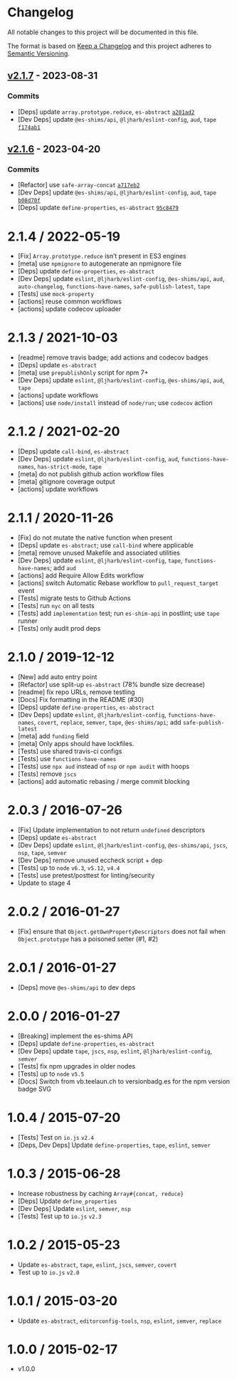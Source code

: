 # Changelog

All notable changes to this project will be documented in this file.

The format is based on [Keep a Changelog](https://keepachangelog.com/en/1.0.0/)
and this project adheres to [Semantic Versioning](https://semver.org/spec/v2.0.0.html).

## [v2.1.7](https://github.com/ljharb/Object.getOwnPropertyDescriptors/compare/v2.1.6...v2.1.7) - 2023-08-31

### Commits

- [Deps] update `array.prototype.reduce`, `es-abstract` [`a201ad2`](https://github.com/ljharb/Object.getOwnPropertyDescriptors/commit/a201ad21768bbd199c122fc8b51ded6667b07573)
- [Dev Deps] update `@es-shims/api`, `@ljharb/eslint-config`, `aud`, `tape` [`f174ab1`](https://github.com/ljharb/Object.getOwnPropertyDescriptors/commit/f174ab14b2a816abac871d10747b1fcff179f0d8)

## [v2.1.6](https://github.com/ljharb/Object.getOwnPropertyDescriptors/compare/v2.1.5...v2.1.6) - 2023-04-20

### Commits

- [Refactor] use `safe-array-concat` [`a717eb2`](https://github.com/ljharb/Object.getOwnPropertyDescriptors/commit/a717eb21bacdc01eaa17092fe93dd21e0c1ef320)
- [Dev Deps] update `@es-shims/api`, `@ljharb/eslint-config`, `aud`, `tape` [`b08d70f`](https://github.com/ljharb/Object.getOwnPropertyDescriptors/commit/b08d70f9387aad6341d44d9216ffa36023973a66)
- [Deps] update `define-properties`, `es-abstract` [`95c8479`](https://github.com/ljharb/Object.getOwnPropertyDescriptors/commit/95c84794c2a78bc78c8c5f540db150c30fe9aea2)

<!-- auto-changelog-above -->

2.1.4 / 2022-05-19
=================
  * [Fix] `Array.prototype.reduce` isn’t present in ES3 engines
  * [meta] use `npmignore` to autogenerate an npmignore file
  * [Deps] update `define-properties`, `es-abstract`
  * [Dev Deps] update `eslint`, `@ljharb/eslint-config`, `@es-shims/api`, `aud`, `auto-changelog`, `functions-have-names`, `safe-publish-latest`, `tape`
  * [Tests] use `mock-property`
  * [actions] reuse common workflows
  * [actions] update codecov uploader

2.1.3 / 2021-10-03
=================
  * [readme] remove travis badge; add actions and codecov badges
  * [Deps] update `es-abstract`
  * [meta] use `prepublishOnly` script for npm 7+
  * [Dev Deps] update `eslint`, `@ljharb/eslint-config`, `@es-shims/api`, `aud`, `tape`
  * [actions] update workflows
  * [actions] use `node/install` instead of `node/run`; use `codecov` action

2.1.2 / 2021-02-20
=================
  * [Deps] update `call-bind`, `es-abstract`
  * [Dev Deps] update `eslint`, `@ljharb/eslint-config`, `aud`, `functions-have-names`, `has-strict-mode`, `tape`
  * [meta] do not publish github action workflow files
  * [meta] gitignore coverage output
  * [actions] update workflows

2.1.1 / 2020-11-26
=================
  * [Fix] do not mutate the native function when present
  * [Deps] update `es-abstract`; use `call-bind` where applicable
  * [meta] remove unused Makefile and associated utilities
  * [Dev Deps] update `eslint`, `@ljharb/eslint-config`, `tape`, `functions-have-names`; add `aud`
  * [actions] add Require Allow Edits workflow
  * [actions] switch Automatic Rebase workflow to `pull_request_target` event
  * [Tests] migrate tests to Github Actions
  * [Tests] run `nyc` on all tests
  * [Tests] add `implementation` test; run `es-shim-api` in postlint; use `tape` runner
  * [Tests] only audit prod deps

2.1.0 / 2019-12-12
=================
  * [New] add auto entry point
  * [Refactor] use split-up `es-abstract` (78% bundle size decrease)
  * [readme] fix repo URLs, remove testling
  * [Docs] Fix formatting in the README (#30)
  * [Deps] update `define-properties`, `es-abstract`
  * [Dev Deps] update `eslint`, `@ljharb/eslint-config`, `functions-have-names`, `covert`, `replace`, `semver`, `tape`, `@es-shims/api`; add `safe-publish-latest`
  * [meta] add `funding` field
  * [meta] Only apps should have lockfiles.
  * [Tests] use shared travis-ci configs
  * [Tests] use `functions-have-names`
  * [Tests] use `npx aud` instead of `nsp` or `npm audit` with hoops
  * [Tests] remove `jscs`
  * [actions] add automatic rebasing / merge commit blocking

2.0.3 / 2016-07-26
=================
  * [Fix] Update implementation to not return `undefined` descriptors
  * [Deps] update `es-abstract`
  * [Dev Deps] update `eslint`, `@ljharb/eslint-config`, `@es-shims/api`, `jscs`, `nsp`, `tape`, `semver`
  * [Dev Deps] remove unused eccheck script + dep
  * [Tests] up to `node` `v6.3`, `v5.12`, `v4.4`
  * [Tests] use pretest/posttest for linting/security
  * Update to stage 4

2.0.2 / 2016-01-27
=================
  * [Fix] ensure that `Object.getOwnPropertyDescriptors` does not fail when `Object.prototype` has a poisoned setter (#1, #2)

2.0.1 / 2016-01-27
=================
  * [Deps] move `@es-shims/api` to dev deps

2.0.0 / 2016-01-27
=================
  * [Breaking] implement the es-shims API
  * [Deps] update `define-properties`, `es-abstract`
  * [Dev Deps] update `tape`, `jscs`, `nsp`, `eslint`, `@ljharb/eslint-config`, `semver`
  * [Tests] fix npm upgrades in older nodes
  * [Tests] up to `node` `v5.5`
  * [Docs] Switch from vb.teelaun.ch to versionbadg.es for the npm version badge SVG

1.0.4 / 2015-07-20
=================
  * [Tests] Test on `io.js` `v2.4`
  * [Deps, Dev Deps] Update `define-properties`, `tape`, `eslint`, `semver`

1.0.3 / 2015-06-28
=================
  * Increase robustness by caching `Array#{concat, reduce}`
  * [Deps] Update `define_properties`
  * [Dev Deps] Update `eslint`, `semver`, `nsp`
  * [Tests] Test up to `io.js` `v2.3`

1.0.2 / 2015-05-23
=================
  * Update `es-abstract`, `tape`, `eslint`, `jscs`, `semver`, `covert`
  * Test up to `io.js` `v2.0`

1.0.1 / 2015-03-20
=================
  * Update `es-abstract`, `editorconfig-tools`, `nsp`, `eslint`, `semver`, `replace`

1.0.0 / 2015-02-17
=================
  * v1.0.0
